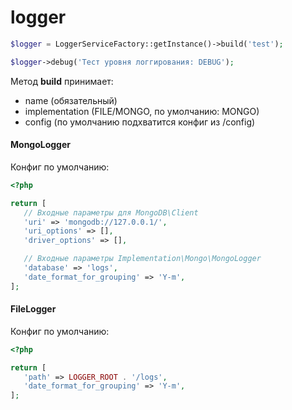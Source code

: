 # logger

```php
$logger = LoggerServiceFactory::getInstance()->build('test');

$logger->debug('Тест уровня логгирования: DEBUG');
```
Метод **build** принимает:
 - name (обязательный)
 - implementation (FILE/MONGO, по умолчанию: MONGO)
 - config (по умолчанию подхватится конфиг из /config)
 
 #### MongoLogger
 Конфиг по умолчанию:
 ```php
<?php

return [
    // Входные параметры для MongoDB\Client
    'uri' => 'mongodb://127.0.0.1/',
    'uri_options' => [],
    'driver_options' => [],

    // Входные параметры Implementation\Mongo\MongoLogger
    'database' => 'logs',
    'date_format_for_grouping' => 'Y-m',
];
```
 
 #### FileLogger
 Конфиг по умолчанию:
 ```php
<?php

return [
    'path' => LOGGER_ROOT . '/logs',
    'date_format_for_grouping' => 'Y-m',
];
```